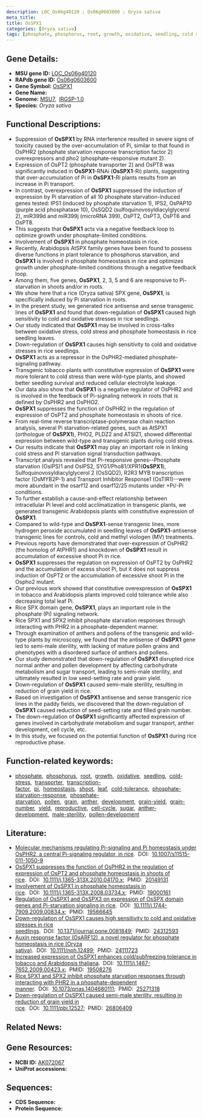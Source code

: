 ```yaml
---
description: LOC_Os06g40120 ; Os06g0603600 ; Oryza sativa
meta_title:
title: OsSPX1
categories: [Oryza sativa]
tags: [phosphate, phosphorus, root, growth, oxidative, seedling, cold stress, transporter, transcription factor,  pi , homeostasis, shoot, leaf, cold tolerance, phosphate starvation response, phosphate starvation, pollen, grain, anther, development, grain yield, grain number, yield, reproductive, cell cycle, sugar, anther development, male sterility, pollen development]
---
```


## Gene Details:
- **MSU gene ID:** [LOC_Os06g40120](http://rice.uga.edu/cgi-bin/ORF_infopage.cgi?orf=LOC_Os06g40120)  
- **RAPdb gene ID:** [Os06g0603600](https://rapdb.dna.affrc.go.jp/locus/?name=Os06g0603600)  
- **Gene Symbol:** <u>OsSPX1</u>
- **Gene Name:**
- **Genome:**  [MSU7](http://rice.uga.edu/),&nbsp;&nbsp;[IRGSP-1.0](https://rapdb.dna.affrc.go.jp/download/irgsp1.html)
- **Species:** *Oryza sativa*

## Functional Descriptions:
   - Suppression of **OsSPX1** by RNA interference resulted in severe signs of toxicity caused by the over-accumulation of Pi, similar to that found in OsPHR2 (phosphate starvation response transcription factor 2) overexpressors and pho2 (phosphate-responsive mutant 2).
   - Expression of OsPT2 (phosphate transporter 2) and OsPT8 was significantly induced in **OsSPX1**-RNAi (**OsSPX1**-Ri) plants, suggesting that over-accumulation of Pi in **OsSPX1**-Ri plants results from an increase in Pi transport.
   - In contrast, overexpression of **OsSPX1** suppressed the induction of expression by Pi starvation of all 10 phosphate starvation-induced genes tested: IPS1 (induced by phosphate starvation 1), IPS2, OsPAP10 (purple acid phosphatase 10), OsSQD2 (sulfoquinovosyldiacylglycerol 2), miR399d and miR399j (microRNA 399), OsPT2, OsPT3, OsPT6 and OsPT8.
   - This suggests that **OsSPX1** acts via a negative feedback loop to optimize growth under phosphate-limited conditions.
   - Involvement of **OsSPX1** in phosphate homeostasis in rice.
   - Recently, Arabidopsis AtSPX family genes have been found to possess diverse functions in plant tolerance to phosphorus starvation, and **OsSPX1** is involved in phosphate homeostasis in rice and optimizes growth under phosphate-limited conditions through a negative feedback loop.
   - Among them, five genes, **OsSPX1**, 2, 3, 5 and 6 are responsive to Pi-starvation in shoots and/or in roots.
   - We show here that a rice (Oryza sativa) SPX gene, **OsSPX1**, is specifically induced by Pi starvation in roots.
   - In the present study, we generated rice antisense and sense transgenic lines of **OsSPX1** and found that down-regulation of **OsSPX1** caused high sensitivity to cold and oxidative stresses in rice seedlings.
   - Our study indicated that **OsSPX1** may be involved in cross-talks between oxidative stress, cold stress and phosphate homeostasis in rice seedling leaves.
   - Down-regulation of **OsSPX1** causes high sensitivity to cold and oxidative stresses in rice seedlings.
   - **OsSPX1** acts as a repressor in the OsPHR2-mediated phosphate-signaling pathway.
   - Transgenic tobacco plants with constitutive expression of **OsSPX1** were more tolerant to cold stress than were wild-type plants, and showed better seedling survival and reduced cellular electrolyte leakage.
   - Our data also show that **OsSPX1** is a negative regulator of OsPHR2 and is involved in the feedback of Pi-signaling network in roots that is defined by OsPHR2 and OsPHO2.
   - **OsSPX1** suppresses the function of OsPHR2 in the regulation of expression of OsPT2 and phosphate homeostasis in shoots of rice.
   - From real-time reverse transcriptase-polymerase chain reaction analysis, several Pi starvation-related genes, such as AtSPX1 (orthologue of **OsSPX1**), PHO2, PLDZ2 and ATSIZ1, showed differential expression between wild-type and transgenic plants during cold stress.
   - Our results indicate that **OsSPX1** may play an important role in linking cold stress and Pi starvation signal transduction pathways.
   - Transcript analysis revealed that Pi-responsive genes--Phosphate starvation (OsIPS)1 and OsIPS2, SYG1/Pho81/XPR1(**OsSPX1**), Sulfoquinovosyldiacylglycerol 2 (OsSQD2), R2R3 MYB transcription factor (OsMYB2P-1) and Transport Inhibitor Response1 (OsTIR1)--were more abundant in the osarf12 and osarf12/25 mutants under +Pi/-Pi conditions.
   - To further establish a cause-and-effect relationship between intracellular Pi level and cold acclimatization in transgenic plants, we generated transgenic Arabidopsis plants with constitutive expression of **OsSPX1**.
   - Compared to wild-type and **OsSPX1**-sense transgenic lines, more hydrogen peroxide accumulated in seedling leaves of **OsSPX1**-antisense transgenic lines for controls, cold and methyl viologen (MV) treatments.
   - Previous reports have demonstrated that over-expression of OsPHR2 (the homolog of AtPHR1) and knockdown of **OsSPX1** result in accumulation of excessive shoot Pi in rice.
   - **OsSPX1** suppresses the regulation on expression of OsPT2 by OsPHR2 and the accumulation of excess shoot Pi, but it does not suppress induction of OsPT2 or the accumulation of excessive shoot Pi in the Ospho2 mutant.
   - Our previous work showed that constitutive overexpression of **OsSPX1** in tobacco and Arabidopsis plants improved cold tolerance while also decreasing total leaf Pi.
   - Rice SPX domain gene, **OsSPX1**, plays an important role in the phosphate (Pi) signaling network.
   - Rice SPX1 and SPX2 inhibit phosphate starvation responses through interacting with PHR2 in a phosphate-dependent manner.
   - Through examination of anthers and pollens of the transgenic and wild-type plants by microscopy, we found that the antisense of **OsSPX1** gene led to semi-male sterility, with lacking of mature pollen grains and phenotypes with a disordered surface of anthers and pollens.
   - Our study demonstrated that down-regulation of **OsSPX1** disrupted rice normal anther and pollen development by affecting carbohydrate metabolism and sugar transport, leading to semi-male sterility, and ultimately resulted in low seed-setting rate and grain yield.
   - Down-regulation of **OsSPX1** caused semi-male sterility, resulting in reduction of grain yield in rice.
   - Based on investigation of **OsSPX1** antisense and sense transgenic rice lines in the paddy fields, we discovered that the down-regulation of **OsSPX1** caused reduction of seed-setting rate and filled grain number.
   - The down-regulation of **OsSPX1** significantly affected expression of genes involved in carbohydrate metabolism and sugar transport, anther development, cell cycle, etc.
   - In this study, we focused on the potential function of **OsSPX1** during rice reproductive phase.

## Function-related keywords:
   - [phosphate](/tags/phosphate/),&nbsp;&nbsp;[phosphorus](/tags/phosphorus/),&nbsp;&nbsp;[root](/tags/root/),&nbsp;&nbsp;[growth](/tags/growth/),&nbsp;&nbsp;[oxidative](/tags/oxidative/),&nbsp;&nbsp;[seedling](/tags/seedling/),&nbsp;&nbsp;[cold-stress](/tags/cold-stress/),&nbsp;&nbsp;[transporter](/tags/transporter/),&nbsp;&nbsp;[transcription-factor](/tags/transcription-factor/),&nbsp;&nbsp;[pi](/tags/pi/),&nbsp;&nbsp;[homeostasis](/tags/homeostasis/),&nbsp;&nbsp;[shoot](/tags/shoot/),&nbsp;&nbsp;[leaf](/tags/leaf/),&nbsp;&nbsp;[cold-tolerance](/tags/cold-tolerance/),&nbsp;&nbsp;[phosphate-starvation-response](/tags/phosphate-starvation-response/),&nbsp;&nbsp;[phosphate-starvation](/tags/phosphate-starvation/),&nbsp;&nbsp;[pollen](/tags/pollen/),&nbsp;&nbsp;[grain](/tags/grain/),&nbsp;&nbsp;[anther](/tags/anther/),&nbsp;&nbsp;[development](/tags/development/),&nbsp;&nbsp;[grain-yield](/tags/grain-yield/),&nbsp;&nbsp;[grain-number](/tags/grain-number/),&nbsp;&nbsp;[yield](/tags/yield/),&nbsp;&nbsp;[reproductive](/tags/reproductive/),&nbsp;&nbsp;[cell-cycle](/tags/cell-cycle/),&nbsp;&nbsp;[sugar](/tags/sugar/),&nbsp;&nbsp;[anther-development](/tags/anther-development/),&nbsp;&nbsp;[male-sterility](/tags/male-sterility/),&nbsp;&nbsp;[pollen-development](/tags/pollen-development/)

## Literature:
   - [Molecular mechanisms regulating Pi-signaling and Pi homeostasis under OsPHR2, a central Pi-signaling regulator, in rice](https://www.doi.org/10.1007/s11515-011-1050-9).&nbsp;&nbsp;DOI:&nbsp;&nbsp;[10.1007/s11515-011-1050-9](https://www.doi.org/10.1007/s11515-011-1050-9)
   - [OsSPX1 suppresses the function of OsPHR2 in the regulation of expression of OsPT2 and phosphate homeostasis in shoots of rice](https://www.doi.org/10.1111/j.1365-313X.2010.04170.x).&nbsp;&nbsp;DOI:&nbsp;&nbsp;[10.1111/j.1365-313X.2010.04170.x](https://www.doi.org/10.1111/j.1365-313X.2010.04170.x);&nbsp;&nbsp;PMID:&nbsp;&nbsp;[20149131](https://pubmed.ncbi.nlm.nih.gov/20149131/)
   - [Involvement of OsSPX1 in phosphate homeostasis in rice](https://www.doi.org/10.1111/j.1365-313X.2008.03734.x).&nbsp;&nbsp;DOI:&nbsp;&nbsp;[10.1111/j.1365-313X.2008.03734.x](https://www.doi.org/10.1111/j.1365-313X.2008.03734.x);&nbsp;&nbsp;PMID:&nbsp;&nbsp;[19000161](https://pubmed.ncbi.nlm.nih.gov/19000161/)
   - [Regulation of OsSPX1 and OsSPX3 on expression of OsSPX domain genes and Pi-starvation signaling in rice](https://www.doi.org/10.1111/j.1744-7909.2009.00834.x).&nbsp;&nbsp;DOI:&nbsp;&nbsp;[10.1111/j.1744-7909.2009.00834.x](https://www.doi.org/10.1111/j.1744-7909.2009.00834.x);&nbsp;&nbsp;PMID:&nbsp;&nbsp;[19566645](https://pubmed.ncbi.nlm.nih.gov/19566645/)
   - [Down-regulation of OsSPX1 causes high sensitivity to cold and oxidative stresses in rice seedlings](https://www.doi.org/10.1371/journal.pone.0081849).&nbsp;&nbsp;DOI:&nbsp;&nbsp;[10.1371/journal.pone.0081849](https://www.doi.org/10.1371/journal.pone.0081849);&nbsp;&nbsp;PMID:&nbsp;&nbsp;[24312593](https://pubmed.ncbi.nlm.nih.gov/24312593/)
   - [Auxin response factor (OsARF12), a novel regulator for phosphate homeostasis in rice (Oryza sativa)](https://www.doi.org/10.1111/nph.12499).&nbsp;&nbsp;DOI:&nbsp;&nbsp;[10.1111/nph.12499](https://www.doi.org/10.1111/nph.12499);&nbsp;&nbsp;PMID:&nbsp;&nbsp;[24111723](https://pubmed.ncbi.nlm.nih.gov/24111723/)
   - [Increased expression of OsSPX1 enhances cold/subfreezing tolerance in tobacco and Arabidopsis thaliana](https://www.doi.org/10.1111/j.1467-7652.2009.00423.x).&nbsp;&nbsp;DOI:&nbsp;&nbsp;[10.1111/j.1467-7652.2009.00423.x](https://www.doi.org/10.1111/j.1467-7652.2009.00423.x);&nbsp;&nbsp;PMID:&nbsp;&nbsp;[19508276](https://pubmed.ncbi.nlm.nih.gov/19508276/)
   - [Rice SPX1 and SPX2 inhibit phosphate starvation responses through interacting with PHR2 in a phosphate-dependent manner](https://www.doi.org/10.1073/pnas.1404680111).&nbsp;&nbsp;DOI:&nbsp;&nbsp;[10.1073/pnas.1404680111](https://www.doi.org/10.1073/pnas.1404680111);&nbsp;&nbsp;PMID:&nbsp;&nbsp;[25271318](https://pubmed.ncbi.nlm.nih.gov/25271318/)
   - [Down-regulation of OsSPX1 caused semi-male sterility, resulting in reduction of grain yield in rice](https://www.doi.org/10.1111/pbi.12527).&nbsp;&nbsp;DOI:&nbsp;&nbsp;[10.1111/pbi.12527](https://www.doi.org/10.1111/pbi.12527);&nbsp;&nbsp;PMID:&nbsp;&nbsp;[26806409](https://pubmed.ncbi.nlm.nih.gov/26806409/)

## Related News:

## Gene Resources:
- **NCBI ID:**  [AK072067](http://www.ncbi.nlm.nih.gov/nuccore/AK072067)
- **UniProt accessions:** [](https://www.uniprot.org/uniprotkb//entry)

## Sequences:
- **CDS Sequence:**
- **Protein Sequence:**
